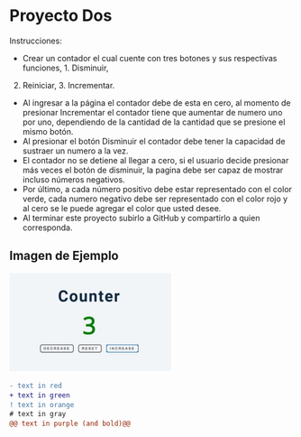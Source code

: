 # Proyecto Dos
Instrucciones:
- Crear un contador el cual cuente con tres botones y sus respectivas funciones, 1. Disminuir,
2. Reiniciar, 3. Incrementar.
- Al ingresar a la página el contador debe de esta en cero, al momento de presionar
Incrementar el contador tiene que aumentar de numero uno por uno, dependiendo de la
cantidad de la cantidad que se presione el mismo botón.
- Al presionar el botón Disminuir el contador debe tener la capacidad de sustraer un numero
a la vez.
- El contador no se detiene al llegar a cero, si el usuario decide presionar más veces el botón
de disminuir, la pagina debe ser capaz de mostrar incluso números negativos.
- Por último, a cada número positivo debe estar representado con el color verde, cada
numero negativo debe ser representado con el color rojo y al cero se le puede agregar el
color que usted desee.
- Al terminar este proyecto subirlo a GitHub y compartirlo a quien corresponda.

## Imagen de Ejemplo
![Image text](assets/ejemplo.jpg)

```diff 
- text in red 
+ text in green 
! text in orange 
# text in gray 
@@ text in purple (and bold)@@ 
```

